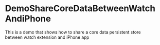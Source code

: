 # DemoShareCoreDataBetweenWatchAndiPhone
This is a demo that shows how to share a core data persistent store between watch extension and iPhone app
